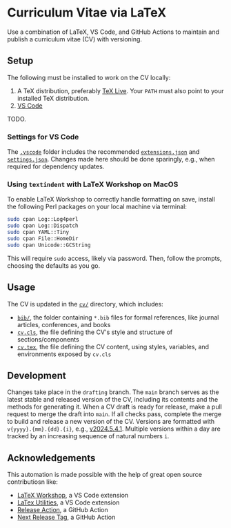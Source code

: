 # Curriculum Vitae via LaTeX

Use a combination of LaTeX, VS Code, and GitHub Actions to maintain and publish a curriculum vitae (CV) with versioning.

## Setup

The following must be installed to work on the CV locally:

1. A TeX distribution, preferably [TeX Live](https://www.tug.org/texlive/). Your `PATH` must also point to your installed TeX distribution.
2. [VS Code](https://code.visualstudio.com/)

TODO.

### Settings for VS Code

The [`.vscode`](.vscode/) folder includes the recommended [`extensions.json`](.vscode/extensions.json) and [`settings.json`](.vscode/settings.json). Changes made here should be done sparingly, e.g., when required for dependency updates.

### Using `textindent` with LaTeX Workshop on MacOS

To enable LaTeX Workshop to correctly handle formatting on save, install the following Perl packages on your local machine via terminal:

```sh
sudo cpan Log::Log4perl
sudo cpan Log::Dispatch
sudo cpan YAML::Tiny
sudo cpan File::HomeDir
sudo cpan Unicode::GCString
```

This will require `sudo` access, likely via password. Then, follow the prompts, choosing the defaults as you go.

## Usage

The CV is updated in the [`cv/`](cv/) directory, which includes:

- [`bib/`](cv/bib), the folder containing `*.bib` files for formal references, like journal articles, conferences, and books
- [`cv.cls`](cv/cv.cls), the file defining the CV's style and structure of sections/components
- [`cv.tex`](cv/cv.tex), the file defining the CV content, using styles, variables, and environments exposed by `cv.cls`

## Development

Changes take place in the `drafting` branch. The `main` branch serves as the latest stable and released version of the CV, including its contents and the methods for generating it. When a CV draft is ready for release, make a pull request to merge the draft into `main`. If all checks pass, complete the merge to build and release a new version of the CV. Versions are formatted with `v{yyyy}.{mm}.{dd}.{i}`, e.g., [v2024.5.4.1](https://github.com/aridyckovsky/cv/releases/tag/v2024.5.4.1). Multiple versions within a day are tracked by an increasing sequence of natural numbers `i`.

## Acknowledgements

This automation is made possible with the help of great open source contributiosn like:

- [LaTeX Workshop](https://github.com/James-Yu/LaTeX-Workshop), a VS Code extension
- [LaTex Utilities](https://github.com/tecosaur/LaTeX-Utilities), a VS Code extension
- [Release Action](https://github.com/ncipollo/release-action), a GitHub Action
- [Next Release Tag](https://github.com/amitsingh-007/next-release-tag), a GitHub Action

